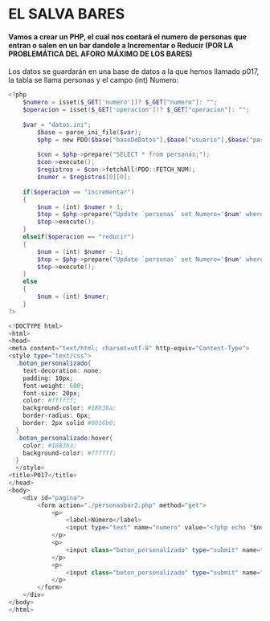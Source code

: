 # EL SALVA BARES

#### Vamos a crear un PHP, el cual nos contará el numero de personas que entran o salen en un bar dandole a Incrementar o Reducir (POR LA PROBLEMÁTICA DEL AFORO MÁXIMO DE LOS BARES)

Los datos se guardarán en una base de datos a la que hemos llamado p017, la tabla se llama personas y el campo (int) Numero:


```powershell
<?php
	$numero = isset($_GET['numero'])? $_GET["numero"]: "";
	$operacion = isset($_GET['operacion'])? $_GET["operacion"]: "";
	
	$var = "datos.ini";
		$base = parse_ini_file($var);		
		$php = new PDO($base["baseDeDatos"],$base["usuario"],$base["password"]);
		
		$con = $php->prepare("SELECT * from personas;");
		$con->execute();
		$registros = $con->fetchAll(PDO::FETCH_NUM);
		$numer = $registros[0][0];
		
	if($operacion == "incrementar")
	{
		$num = (int) $numer + 1;
		$top = $php->prepare("Update `personas` set Numero='$num' where Numero='$numer';");
		$top->execute();
	}
	elseif($operacion == "reducir")
	{
		$num = (int) $numer - 1;
		$top = $php->prepare("Update `personas` set Numero='$num' where Numero='$numer';");
		$top->execute();
	}	
	else
	{
		$num = (int) $numer;
	}
?>

<!DOCTYPE html>
<html>
<head>
<meta content="text/html; charset=utf-8" http-equiv="Content-Type">
<style type="text/css">
  .boton_personalizado{
    text-decoration: none;
    padding: 10px;
    font-weight: 600;
    font-size: 20px;
    color: #ffffff;
    background-color: #1883ba;
    border-radius: 6px;
    border: 2px solid #0016b0;
  }
  .boton_personalizado:hover{
    color: #1883ba;
    background-color: #ffffff;
  }
  </style>
<title>P017</title>
</head>
<body>
	<div id="pagina">
		<form action="./personasbar2.php" method="get">
			<p>
				<label>Número</label>   
				<input type="text" name="numero" value="<?php echo "$num"; ?>" maxlength="5" readonly="readonly"/>
			</p>
			<p>
				<input class="boton_personalizado" type="submit" name="operacion" value="incrementar"/>
			</p>
			<p>
				<input class="boton_personalizado" type="submit" name="operacion" value="reducir"/>
			</p>
		</form>
	</div>
</body>
</html>
```
